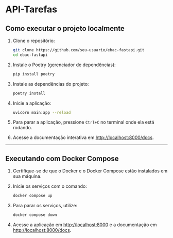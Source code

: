 # API-Tarefas

## Como executar o projeto localmente

1. Clone o repositório:
    ```bash
    git clone https://github.com/seu-usuario/ebac-fastapi.git
    cd ebac-fastapi
    ```

2. Instale o Poetry (gerenciador de dependências):
    ```bash
    pip install poetry
    ```

3. Instale as dependências do projeto:
    ```bash
    poetry install
    ```

4. Inicie a aplicação:
    ```bash
    uvicorn main:app --reload
    ```

5. Para parar a aplicação, pressione `Ctrl+C` no terminal onde ela está rodando.

6. Acesse a documentação interativa em [http://localhost:8000/docs](http://localhost:8000/docs).

---

## Executando com Docker Compose

1. Certifique-se de que o Docker e o Docker Compose estão instalados em sua máquina.

2. Inicie os serviços com o comando:
    ```bash
    docker compose up
    ```

3. Para parar os serviços, utilize:
    ```bash
    docker compose down
    ```

4. Acesse a aplicação em [http://localhost:8000](http://localhost:8000) e a documentação em [http://localhost:8000/docs](http://localhost:8000/docs).